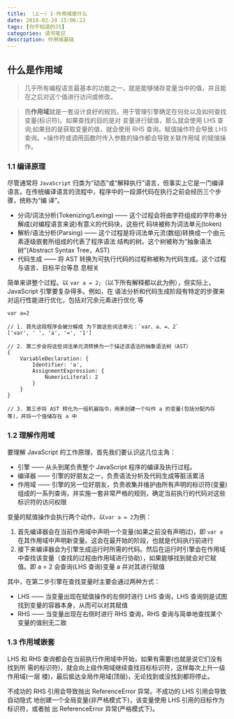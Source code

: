 ```yaml
---
title: （上一）1-作用域是什么
date: 2018-02-28 15:06:22
tags: [你不知道的JS]
categories: 读书笔记
description: 作用域基础
---
```

<!-- more -->

## 什么是作用域

>几乎所有编程语言最基本的功能之一，就是能够储存变量当中的值，并且能在之后对这个值进行访问或修改。  

>而**作用域**就是一套设计良好的规则。用于管理引擎确定在何处以及如何查找变量(标识符)。如果查找的目的是对
变量进行赋值，那么就会使用 LHS 查询;如果目的是获取变量的值，就会使用 RHS 查询。赋值操作符会导致 LHS 查询。=操作符或调用函数时传入参数的操作都会导致关联作用域 的赋值操作。

### 1.1 编译原理

尽管通常将 `JavaScript` 归类为“动态”或“解释执行”语言，但事实上它是一门编译语言。在传统编译语言的流程中，程序中的一段源代码在执行之前会经历三个步骤，统称为“编 译”。
- 分词/词法分析(Tokenizing/Lexing) —— 这个过程会将由字符组成的字符串分解成(对编程语言来说)有意义的代码块，这些代 码块被称为词法单元(token)
- 解析/语法分析(Parsing) —— 这个过程是将词法单元流(数组)转换成一个由元素逐级嵌套所组成的代表了程序语法 结构的树。这个树被称为“抽象语法树”(Abstract Syntax Tree，AST)
- 代码生成 —— 将 AST 转换为可执行代码的过程称被称为代码生成。这个过程与语言、目标平台等息 息相关

简单来讲整个过程。以 `var a = 2;`（以下所有解释都以此为例），但实际上，JavaScript 引擎要复杂得多。例如，在 语法分析和代码生成阶段有特定的步骤来对运行性能进行优化，包括对冗余元素进行优化 等

```
var a=2

// 1. 首先这段程序会被分解成 为下面这些词法单元：`var、a、=、2`
['var', ' ', 'a', '=', '1']

// 2. 第二步会将这些词法单元流转换为一个描述该语法的抽象语法树（AST）
{
    VariableDeclaration: {
        Identifier: 'a',
        AssignmentExpression: {
            NumericLiteral: 2
        }
    }
}

// 3. 第三步将 AST 转化为一组机器指令，用来创建一个叫作 a 的变量(包括分配内存等)，并将一个值储存在 a 中
```

### 1.2 理解作用域

要理解 JavaScript 的工作原理，首先我们要认识这几位主角：
- 引擎 —— 从头到尾负责整个 JavaScript 程序的编译及执行过程。
- 编译器 —— 引擎的好朋友之一，负责语法分析及代码生成等脏活累活
- 作用域 —— 引擎的另一位好朋友，负责收集并维护由所有声明的标识符(变量)组成的一系列查询，并实施一套非常严格的规则，确定当前执行的代码对这些标识符的访问权限

变量的赋值操作会执行两个动作，以`var a = 2`为例：
1. 首先编译器会在当前作用域中声明一个变量(如果之前没有声明过)，即 `var a` 在其作用域中声明新变量。这会在最开始的阶段，也就是代码执行前进行
2. 接下来编译器会为引擎生成运行时所需的代码。然后在运行时引擎会在作用域中查找该变量（查找的过程由作用域进行协助），如果能够找到就会对它赋值。即 a = 2 会查询(LHS 查询)变量 a 并对其进行赋值

其中，在第二步引擎在查找变量时主要会通过两种方式：
- LHS —— 当变量出现在赋值操作的左侧时进行 LHS 查询，LHS 查询则是试图 找到变量的容器本身，从而可以对其赋值
- RHS —— 当变量出现在右侧时进行 RHS 查询，RHS 查询与简单地查找某个变量的值别无二致

### 1.3 作用域嵌套

LHS 和 RHS 查询都会在当前执行作用域中开始，如果有需要(也就是说它们没有找到所 需的标识符)，就会向上级作用域继续查找目标标识符，这样每次上升一级作用域(一层 楼)，最后抵达全局作用域(顶层)，无论找到或没找到都将停止。

不成功的 RHS 引用会导致抛出 ReferenceError 异常。不成功的 LHS 引用会导致自动隐式 地创建一个全局变量(非严格模式下)，该变量使用 LHS 引用的目标作为标识符，或者抛 出 ReferenceError 异常(严格模式下)。